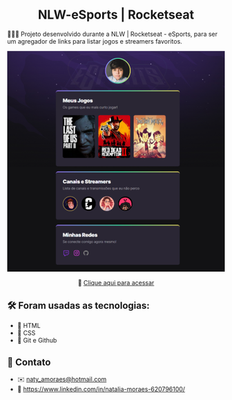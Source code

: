 <center>

# NLW-eSports | Rocketseat 

</center>

<p>

👩🏻‍💻 Projeto desenvolvido durante a NLW | Rocketseat - eSports, para ser um agregador de links para listar jogos e streamers favoritos.

</p>

![preview](./.github/preview.png)

<center>

🔗 [Clique aqui para acessar](https://namoraes.github.io/NLW-eSports-explorer/) 

</center>

<p>

## 🛠️ Foram usadas as tecnologias:
- 📌 HTML 
- 📌 CSS
- 📌 Git e Github

</p>

## 📲 Contato
- ✉️ naty_amoraes@hotmail.com
- 📝 https://www.linkedin.com/in/natalia-moraes-620796100/
